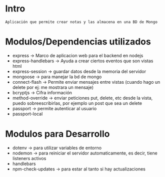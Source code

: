 # Intro
    Aplicación que permite crear notas y las almacena en una BD de Mongo

# Modulos/Dependencias utilizados
* express -> Marco de aplicacion web para el backend en nodejs
* express-handlebars -> Ayuda a crear ciertos eventos que son vistas html
* express-session -> guardar datos desde la memoria del servidor
* mongoose -> para manejar la bd de mongo
* connect-flash -> Permite enviar mensajes entre vistas (cuando hago un delete por ej: me mostrara un mensaje)
* bcryptjs -> Cifra información
* method-override -> enviar peticiones put, delete, etc desde la vista, puedo sobreescribirlas, por ejemplo un post que sea un delete
* passport -> permite autenticar al usuario
* passport-local

# Modulos para Desarrollo
* dotenv -> para utilizar variables de entorno
* nodemon -> para reiniciar el servidor automaticamente, es decir, tiene listeners activos
* handlebars 
* npm-check-updates -> para estar al tanto si hay actualizaciones